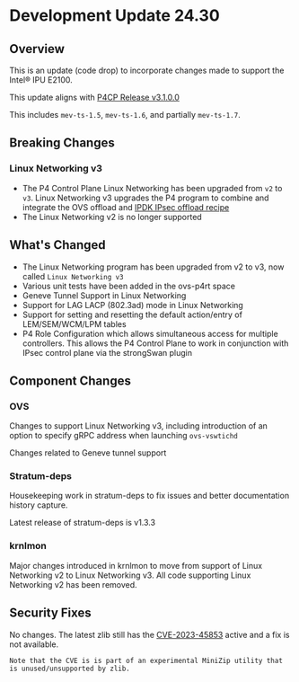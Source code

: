 # Development Update 24.30

## Overview

This is an update (code drop) to incorporate changes made to support
the Intel&reg; IPU E2100.

This update aligns with [P4CP Release v3.1.0.0](https://github.com/ipdk-io/networking-recipe/releases/tag/v3.1.0.0)

This includes `mev-ts-1.5`, `mev-ts-1.6`, and partially `mev-ts-1.7`.

## Breaking Changes

### Linux Networking v3

- The P4 Control Plane Linux Networking has been upgraded from `v2` to `v3`. Linux Networking v3 upgrades the P4 program to combine and integrate the OVS offload and [IPDK IPsec offload recipe](https://github.com/ipdk-io/ipsec-recipe)
- The Linux Networking v2 is no longer supported

## What's Changed

- The Linux Networking program has been upgraded from v2 to v3, now called `Linux Networking v3`
- Various unit tests have been added in the ovs-p4rt space
- Geneve Tunnel Support in Linux Networking
- Support for LAG LACP (802.3ad) mode in Linux Networking
- Support for setting and resetting the default action/entry of LEM/SEM/WCM/LPM tables
- P4 Role Configuration which allows simultaneous access for multiple controllers. This allows the P4 Control Plane to work in conjunction with IPsec control plane via the strongSwan plugin

## Component Changes

### OVS

Changes to support Linux Networking v3, including introduction of an option to specify gRPC address when launching `ovs-vswtichd`

Changes related to Geneve tunnel support

### Stratum-deps

Housekeeping work in stratum-deps to fix issues and better documentation history capture.

Latest release of stratum-deps is v1.3.3

### krnlmon

Major changes introduced in krnlmon to move from support of Linux Networking v2 to Linux Networking v3. All code supporting Linux Networking v2 has been removed.

## Security Fixes

No changes. The latest zlib still has the [CVE-2023-45853](https://nvd.nist.gov/vuln/detail/CVE-2023-45853) active and a fix is not available.

    Note that the CVE is is part of an experimental MiniZip utility that is unused/unsupported by zlib.

